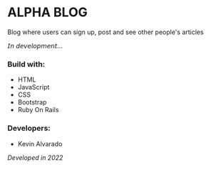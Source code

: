 # ALPHA BLOG
Blog where users can sign up, post and see other people's articles

𝘐𝘯 𝘥𝘦𝘷𝘦𝘭𝘰𝘱𝘮𝘦𝘯𝘵...

### Build with:
- HTML
- JavaScript
- CSS
- Bootstrap
- Ruby On Rails

### Developers:
- Kevin Alvarado

_Developed in 2022_
